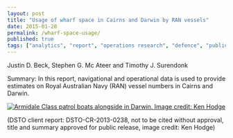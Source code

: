 ```yaml
---
layout: post
title: "Usage of wharf space in Cairns and Darwin by RAN vessels"
date: 2015-01-28
permalink: /wharf-space-usage/
published: true
tags: ["analytics", "report", "operations research", "defence", "publication", ]
---
```


Justin D. Beck, Stephen G. Mc Ateer and Timothy J. Surendonk

Summary: In this report, navigational and operational data is used to provide estimates on Royal Australian Navy (RAN) vessel numbers in Cairns and Darwin.

[![Armidale Class patrol boats alongside in Darwin. Image credit: Ken Hodge](https://upload.wikimedia.org/wikipedia/commons/6/6d/Darwin%27s_Stokes_Hill_Wharf_January_2010.jpg "Armidale Class patrol boats alongside in Darwin. Image credit: Ken Hodge")](https://commons.wikimedia.org/wiki/File:Darwin's_Stokes_Hill_Wharf_January_2010.jpg)

(DSTO client report: DSTO-CR-2013-0238, not to be cited without approval, title and summary approved for public release, image credit: Ken Hodge)

